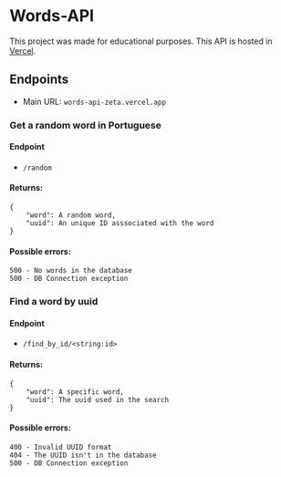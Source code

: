 # Words-API

This project was made for educational purposes. This API is hosted in [Vercel](https://vercel.com/).

## Endpoints

- Main URL: `words-api-zeta.vercel.app`

### Get a random word in Portuguese

#### Endpoint

- `/random`

#### Returns:

```
{
    "word": A random word,
    "uuid": An unique ID asssociated with the word
}
```

#### Possible errors:

```
500 - No words in the database
500 - DB Connection exception
```

### Find a word by uuid

#### Endpoint

- `/find_by_id/<string:id>`

#### Returns:

```
{
    "word": A specific word,
    "uuid": The uuid used in the search
}
```

#### Possible errors:

```
400 - Invalid UUID format
404 - The UUID isn't in the database
500 - DB Connection exception
```